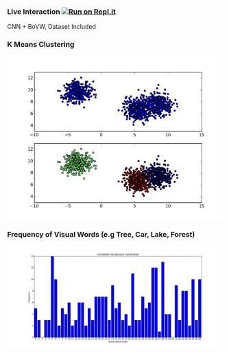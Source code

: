 ### Live Interaction [![Run on Repl.it](https://repl.it/badge/github/Grv-Singh/Bag-of-Covolutional-Features)](https://repl.it/github/Grv-Singh/Bag-of-Covolutional-Features)

CNN + BoVW, Dataset Included
<br>

### K Means Clustering
![](https://raw.githubusercontent.com/Grv-Singh/Bag-of-Covolutional-Features/master_new/Bag-of-Visual-Words-Python-master/figure_1.png)

### Frequency of Visual Words (e.g Tree, Car, Lake, Forest)
![](https://raw.githubusercontent.com/Grv-Singh/Bag-of-Covolutional-Features/master_new/Bag-of-Visual-Words-Python-master/vocab.png)